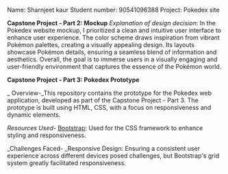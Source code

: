 Name: Sharnjeet kaur
Student number: 90541096388
Project: Pokedex site

**Capstone Project - Part 2: Mockup**
_Explanation of design decision_: In the Pokedex website mockup, I prioritized a clean and intuitive user interface to enhance user experience. The color scheme draws inspiration from vibrant Pokémon palettes, creating a visually appealing design. Its layouts showcase Pokémon details, ensuring a seamless blend of information and aesthetics. Overall, the goal is to immerse users in a visually engaging and user-friendly environment that captures the essence of the Pokémon world.


**Capstone Project - Part 3: Pokedex Prototype**

_ Overview-_This repository contains the prototype for the Pokedex web application, developed as part of the Capstone Project - Part 3. The prototype is built using HTML, CSS, with a focus on responsiveness and dynamic elements.

_Resources Used-_ [Bootstrap](https://getbootstrap.com/): Used for the CSS framework to enhance styling and responsiveness.  

_Challenges Faced- _Responsive Design: Ensuring a consistent user experience across different devices posed challenges, but Bootstrap's grid system greatly facilitated responsiveness.
